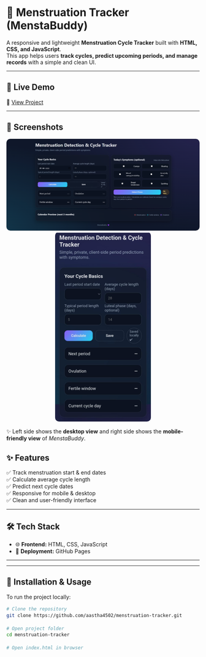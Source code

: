 # 🌸 Menstruation Tracker (MenstaBuddy)

A responsive and lightweight **Menstruation Cycle Tracker** built with **HTML, CSS, and JavaScript**.  
This app helps users **track cycles, predict upcoming periods, and manage records** with a simple and clean UI.  

---

## 🚀 Live Demo  
🔗 [View Project](https://aastha4502.github.io/menstruation-tracker/)  

---

## 📸 Screenshots  

<p align="center">
  <img src="screenshot-desktop.png" alt="Desktop Screenshot" width="600" style="border-radius:10px; margin-right:10px;" />
  <img src="screenshot-mobile.jpeg" alt="Mobile Screenshot" width="250" style="border-radius:10px;" />
</p>

✨ Left side shows the **desktop view** and right side shows the **mobile-friendly view** of *MenstaBuddy*.





## ✨ Features
✅ Track menstruation start & end dates  
✅ Calculate average cycle length  
✅ Predict next cycle dates  
✅ Responsive for mobile & desktop  
✅ Clean and user-friendly interface  

---

## 🛠️ Tech Stack
- 🌐 **Frontend:** HTML, CSS, JavaScript  
- 🚀 **Deployment:** GitHub Pages  

---


---

## 📌 Installation & Usage
To run the project locally:  

```bash
# Clone the repository
git clone https://github.com/aastha4502/menstruation-tracker.git

# Open project folder
cd menstruation-tracker

# Open index.html in browser
